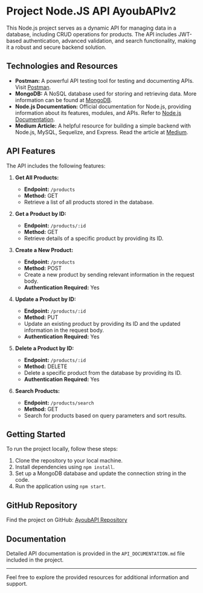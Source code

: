 # Project Node.JS API AyoubAPIv2

This Node.js project serves as a dynamic API for managing data in a database, including CRUD operations for products. The API includes JWT-based authentication, advanced validation, and search functionality, making it a robust and secure backend solution.

## Technologies and Resources

- **Postman:** A powerful API testing tool for testing and documenting APIs. Visit [Postman](https://www.postman.com).
- **MongoDB:** A NoSQL database used for storing and retrieving data. More information can be found at [MongoDB](https://www.mongodb.com).
- **Node.js Documentation:** Official documentation for Node.js, providing information about its features, modules, and APIs. Refer to [Node.js Documentation](https://nodejs.org/docs/latest/api/).
- **Medium Article:** A helpful resource for building a simple backend with Node.js, MySQL, Sequelize, and Express. Read the article at [Medium](https://medium.com/@clint360.rebase/building-a-simple-backend-with-nodejs-mysql-sequelize-and-express-e08f021537dd).

## API Features

The API includes the following features:

1. **Get All Products:**
   - **Endpoint:** `/products`
   - **Method:** GET
   - Retrieve a list of all products stored in the database.

2. **Get a Product by ID:**
   - **Endpoint:** `/products/:id`
   - **Method:** GET
   - Retrieve details of a specific product by providing its ID.

3. **Create a New Product:**
   - **Endpoint:** `/products`
   - **Method:** POST
   - Create a new product by sending relevant information in the request body.
   - **Authentication Required:** Yes

4. **Update a Product by ID:**
   - **Endpoint:** `/products/:id`
   - **Method:** PUT
   - Update an existing product by providing its ID and the updated information in the request body.
   - **Authentication Required:** Yes

5. **Delete a Product by ID:**
   - **Endpoint:** `/products/:id`
   - **Method:** DELETE
   - Delete a specific product from the database by providing its ID.
   - **Authentication Required:** Yes

6. **Search Products:**
   - **Endpoint:** `/products/search`
   - **Method:** GET
   - Search for products based on query parameters and sort results.

## Getting Started

To run the project locally, follow these steps:

1. Clone the repository to your local machine.
2. Install dependencies using `npm install`.
3. Set up a MongoDB database and update the connection string in the code.
4. Run the application using `npm start`.

## GitHub Repository

Find the project on GitHub: [AyoubAPI Repository](https://github.com/AyoubElGazalEHB/AyoubAPiv2.git)

## Documentation

Detailed API documentation is provided in the `API_DOCUMENTATION.md` file included in the project.

---

Feel free to explore the provided resources for additional information and support.
